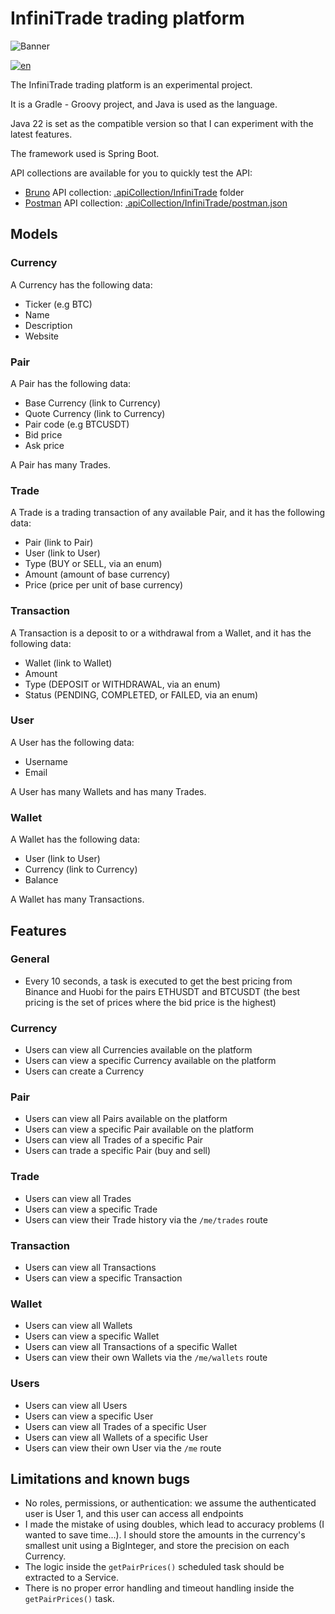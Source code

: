 # InfiniTrade trading platform
![Banner](https://exc-prodp.s3.eu-west-2.amazonaws.com/uploads/trading-psychology-in-forex-rules-and-tips-for-traderssx-thumbnail.png)

[![en](https://img.shields.io/badge/lang-en-red.svg)](./README.md)

The InfiniTrade trading platform is an experimental project.

It is a Gradle - Groovy project, and Java is used as the language.

Java 22 is set as the compatible version so that I can experiment with the latest features.

The framework used is Spring Boot.

API collections are available for you to quickly test the API:
- [Bruno](https://www.usebruno.com/) API collection: [.apiCollection/InfiniTrade](./.apiCollection/InfiniTrade) folder
- [Postman](https://www.postman.com/) API collection: [.apiCollection/InfiniTrade/postman.json](./.apiCollection/InfiniTrade/postman.json)

## Models
### Currency
A Currency has the following data:
- Ticker (e.g BTC)
- Name
- Description
- Website

### Pair
A Pair has the following data:
- Base Currency (link to Currency)
- Quote Currency (link to Currency)
- Pair code (e.g BTCUSDT)
- Bid price
- Ask price

A Pair has many Trades.

### Trade
A Trade is a trading transaction of any available Pair, and it has the following data:
- Pair (link to Pair)
- User (link to User)
- Type (BUY or SELL, via an enum)
- Amount (amount of base currency)
- Price (price per unit of base currency)

### Transaction
A Transaction is a deposit to or a withdrawal from a Wallet, and it has the following data:
- Wallet (link to Wallet)
- Amount
- Type (DEPOSIT or WITHDRAWAL, via an enum)
- Status (PENDING, COMPLETED, or FAILED, via an enum)

### User
A User has the following data:
- Username
- Email

A User has many Wallets and has many Trades.

### Wallet
A Wallet has the following data:
- User (link to User)
- Currency (link to Currency)
- Balance

A Wallet has many Transactions.

## Features
### General
- Every 10 seconds, a task is executed to get the best pricing from Binance and Huobi for the pairs ETHUSDT and BTCUSDT (the best pricing is the set of prices where the bid price is the highest)

### Currency
- Users can view all Currencies available on the platform
- Users can view a specific Currency available on the platform
- Users can create a Currency

### Pair
- Users can view all Pairs available on the platform
- Users can view a specific Pair available on the platform
- Users can view all Trades of a specific Pair
- Users can trade a specific Pair (buy and sell)

### Trade
- Users can view all Trades
- Users can view a specific Trade
- Users can view their Trade history via the `/me/trades` route

### Transaction
- Users can view all Transactions
- Users can view a specific Transaction

### Wallet
- Users can view all Wallets
- Users can view a specific Wallet
- Users can view all Transactions of a specific Wallet
- Users can view their own Wallets via the `/me/wallets` route

### Users
- Users can view all Users
- Users can view a specific User
- Users can view all Trades of a specific User
- Users can view all Wallets of a specific User
- Users can view their own User via the `/me` route

## Limitations and known bugs
- No roles, permissions, or authentication: we assume the authenticated user is User 1, and this user can access all endpoints
- I made the mistake of using doubles, which lead to accuracy problems (I wanted to save time...). I should store the amounts in the currency's smallest unit using a BigInteger, and store the precision on each Currency.
- The logic inside the `getPairPrices()` scheduled task should be extracted to a Service.
- There is no proper error handling and timeout handling inside the `getPairPrices()` task.